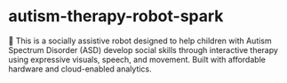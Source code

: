 # autism-therapy-robot-spark
🤖 This is a socially assistive robot designed to help children with Autism Spectrum Disorder (ASD) develop social skills through interactive therapy using expressive visuals, speech, and movement. Built with affordable hardware and cloud-enabled analytics.
